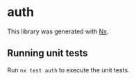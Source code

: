 # auth

This library was generated with [Nx](https://nx.dev).


## Running unit tests

Run `nx test auth` to execute the unit tests.

